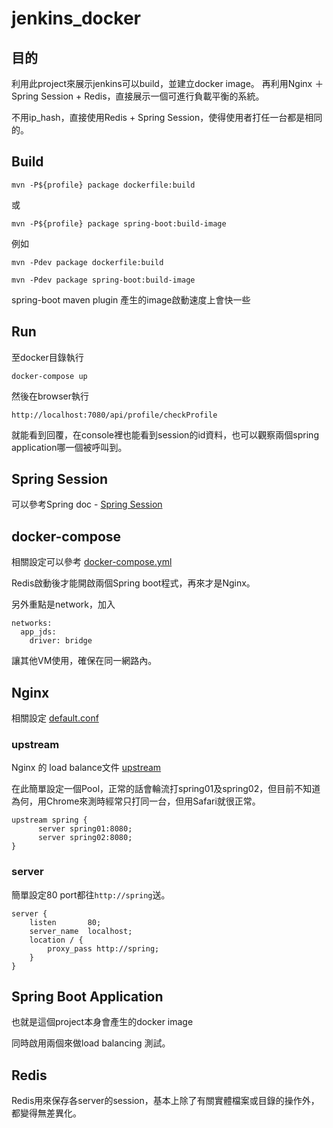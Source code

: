 # jenkins_docker

## 目的

利用此project來展示jenkins可以build，並建立docker image。
再利用Nginx ＋ Spring Session + Redis，直接展示一個可進行負載平衡的系統。

不用ip_hash，直接使用Redis + Spring Session，使得使用者打任一台都是相同的。


## Build

```mvn -P${profile} package dockerfile:build```

或 

```mvn -P${profile} package spring-boot:build-image```

例如

```
mvn -Pdev package dockerfile:build

mvn -Pdev package spring-boot:build-image
```

spring-boot maven plugin 產生的image啟動速度上會快一些

## Run

至docker目錄執行

```
docker-compose up
```

然後在browser執行

```
http://localhost:7080/api/profile/checkProfile
```

就能看到回覆，在console裡也能看到session的id資料，也可以觀察兩個spring application哪一個被呼叫到。

## Spring Session

可以參考Spring doc - [Spring Session](https://docs.spring.io/spring-session/docs/current/reference/html5/guides/boot-redis.html)


## docker-compose

相關設定可以參考 [docker-compose.yml](./docker/docker-compose.yml)

Redis啟動後才能開啟兩個Spring boot程式，再來才是Nginx。

另外重點是network，加入

```
networks:
  app_jds:
    driver: bridge
```

讓其他VM使用，確保在同一網路內。

## Nginx

相關設定 [default.conf](./docker/data/nginx/conf.d/default.conf)


### upstream

Nginx 的 load balance文件 [upstream](http://nginx.org/en/docs/http/ngx_http_upstream_module.html)

在此簡單設定一個Pool，正常的話會輪流打spring01及spring02，但目前不知道為何，用Chrome來測時經常只打同一台，但用Safari就很正常。

```
upstream spring {
      server spring01:8080;
      server spring02:8080;
}
```

### server

簡單設定80 port都往```http://spring```送。

```
server {
    listen       80;
    server_name  localhost;
    location / {
        proxy_pass http://spring;
    }
}
```

## Spring Boot Application

也就是這個project本身會產生的docker image

同時啟用兩個來做load balancing 測試。

## Redis

Redis用來保存各server的session，基本上除了有關實體檔案或目錄的操作外，都變得無差異化。

